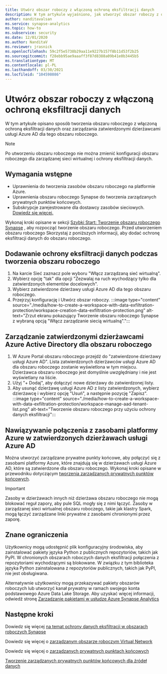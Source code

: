 ```yaml
---
title: Utwórz obszar roboczy z włączoną ochroną eksfiltracji danych
description: W tym artykule wyjaśniono, jak utworzyć obszar roboczy z ochroną danych eksfiltracji w usłudze Azure Synapse Analytics
author: nanditavalsan
ms.service: synapse-analytics
ms.topic: how-to
ms.subservice: security
ms.date: 12/01/2020
ms.author: NanditaV
ms.reviewer: jrasnick
ms.openlocfilehash: 59c2f5e5738b29aa11e9227b157f8b11d53f2b25
ms.sourcegitcommit: f28ebb95ae9aaaff3f87d8388a09b41e0b3445b5
ms.translationtype: MT
ms.contentlocale: pl-PL
ms.lasthandoff: 03/30/2021
ms.locfileid: "104598086"
---
```

# <a name="create-a-workspace-with-data-exfiltration-protection-enabled"></a>Utwórz obszar roboczy z włączoną ochroną eksfiltracji danych
W tym artykule opisano sposób tworzenia obszaru roboczego z włączoną ochroną eksfiltracji danych oraz zarządzania zatwierdzonymi dzierżawcami usługi Azure AD dla tego obszaru roboczego.

>[!Note]
>Po utworzeniu obszaru roboczego nie można zmienić konfiguracji obszaru roboczego dla zarządzanej sieci wirtualnej i ochrony eksfiltracji danych.

## <a name="prerequisites"></a>Wymagania wstępne
- Uprawnienia do tworzenia zasobów obszaru roboczego na platformie Azure.
- Uprawnienia obszaru roboczego Synapse do tworzenia zarządzanych prywatnych punktów końcowych.
- Subskrypcje zarejestrowane dla dostawcy zasobów sieciowych. [Dowiedz się więcej.](../../azure-resource-manager/management/resource-providers-and-types.md)

Wykonaj kroki opisane w sekcji [Szybki Start: Tworzenie obszaru roboczego Synapse](../quickstart-create-workspace.md) , aby rozpocząć tworzenie obszaru roboczego. Przed utworzeniem obszaru roboczego Skorzystaj z poniższych informacji, aby dodać ochronę eksfiltracji danych do obszaru roboczego.

## <a name="add-data-exfiltration-protection-when-creating-your-workspace"></a>Dodawanie ochrony eksfiltracji danych podczas tworzenia obszaru roboczego
1. Na karcie Sieć zaznacz pole wyboru "Włącz zarządzaną sieć wirtualną".
1. Wybierz opcję "tak" dla opcji "Zezwalaj na ruch wychodzący tylko dla zatwierdzonych elementów docelowych".
1. Wybierz zatwierdzone dzierżawy usługi Azure AD dla tego obszaru roboczego.
1. Przejrzyj konfigurację i Utwórz obszar roboczy.
:::image type="content" source="./media/how-to-create-a-workspace-with-data-exfiltration-protection/workspace-creation-data-exfiltration-protection.png" alt-text="Zrzut ekranu pokazujący Tworzenie obszaru roboczego Synapse z wybraną opcją &quot;Włącz zarządzanie siecią wirtualną&quot;.":::

## <a name="manage-approved-azure-active-directory-tenants-for-the-workspace"></a>Zarządzanie zatwierdzonymi dzierżawcami Azure Active Directory dla obszaru roboczego
1. W Azure Portal obszaru roboczego przejdź do "zatwierdzone dzierżawy usługi Azure AD". Lista zatwierdzonych dzierżawców usługi Azure AD dla obszaru roboczego zostanie wyświetlona w tym miejscu. Dzierżawca obszaru roboczego jest domyślnie uwzględniany i nie jest wyświetlany na liście.
1. Użyj "+ Dodaj", aby dołączyć nowe dzierżawy do zatwierdzonej listy.
1. Aby usunąć dzierżawę usługi Azure AD z listy zatwierdzonych, wybierz dzierżawcę i wybierz opcję "Usuń", a następnie pozycję "Zapisz".
:::image type="content" source="./media/how-to-create-a-workspace-with-data-exfiltration-protection/workspace-manage-aad-tenant-list.png" alt-text="Tworzenie obszaru roboczego przy użyciu ochrony danych eksfiltracji":::


## <a name="connecting-to-azure-resources-in-approved-azure-ad-tenants"></a>Nawiązywanie połączenia z zasobami platformy Azure w zatwierdzonych dzierżawach usługi Azure AD

Można utworzyć zarządzane prywatne punkty końcowe, aby połączyć się z zasobami platformy Azure, które znajdują się w dzierżawach usługi Azure AD, które są zatwierdzone dla obszaru roboczego. Wykonaj kroki opisane w przewodniku dotyczącym [tworzenia zarządzanych prywatnych punktów końcowych](./how-to-create-managed-private-endpoints.md).

>[!IMPORTANT]
>Zasoby w dzierżawach innych niż dzierżawa obszaru roboczego nie mogą blokować reguł zapory, aby pule SQL mogły się z nimi łączyć. Zasoby w zarządzanej sieci wirtualnej obszaru roboczego, takie jak klastry Spark, mogą łączyć zarządzane linki prywatne z zasobami chronionymi przez zaporę.

## <a name="known-limitations"></a>Znane ograniczenia
Użytkownicy mogą udostępnić plik konfiguracyjny środowiska, aby zainstalować pakiety języka Python z publicznych repozytoriów, takich jak PyPI. W chronionych obszarach roboczych danych eksfiltracji połączenia z repozytoriami wychodzącymi są blokowane. W związku z tym biblioteka języka Python zainstalowana z repozytoriów publicznych, takich jak PyPI, nie jest obsługiwana. 

Alternatywnie użytkownicy mogą przekazywać pakiety obszarów roboczych lub utworzyć kanał prywatny w ramach swojego konta podstawowego Azure Data Lake Storage. Aby uzyskać więcej informacji, odwiedź stronę [Zarządzanie pakietami w usłudze Azure Synapse Analytics](./spark/../../spark/apache-spark-azure-portal-add-libraries.md) 
  
## <a name="next-steps"></a>Następne kroki

Dowiedz się więcej [na temat ochrony danych eksfiltracji w obszarach roboczych Synapse](./workspace-data-exfiltration-protection.md)

Dowiedz się więcej o [zarządzanym obszarze roboczym Virtual Network](./synapse-workspace-managed-vnet.md)

Dowiedz się więcej o [zarządzanych prywatnych punktach końcowych](./synapse-workspace-managed-private-endpoints.md)

[Tworzenie zarządzanych prywatnych punktów końcowych dla źródeł danych](./how-to-create-managed-private-endpoints.md)
